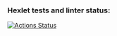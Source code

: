 ### Hexlet tests and linter status:
[![Actions Status](https://github.com/KudesnikRaf/fullstack-javascript-project-4/actions/workflows/hexlet-check.yml/badge.svg)](https://github.com/KudesnikRaf/fullstack-javascript-project-4/actions)